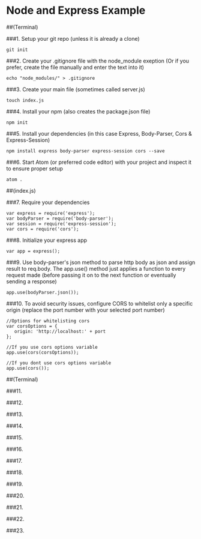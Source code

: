 Node and Express Example
========================

##(Terminal)

###1. Setup your git repo (unless it is already a clone)
```
git init
```

###2. Create your .gitignore file with the node_module exeption (Or if you prefer, create the file manually and enter the text into it)
```
echo "node_modules/" > .gitignore
```

###3. Create your main file (sometimes called server.js)
```
touch index.js
```

###4. Install your npm (also creates the package.json file)
```
npm init
```

###5. Install your dependencies (in this case Express, Body-Parser, Cors & Express-Session)
```
npm install express body-parser express-session cors --save
```

###6. Start Atom (or preferred code editor) with your project and inspect it to ensure proper setup
```
atom .
```

##(index.js)

###7. Require your dependencies
```
var express = require('express');
var bodyParser = require('body-parser');
var session = require('express-session');
var cors = require('cors');
```

###8. Initialize your express app
```
var app = express();
```

###9. Use body-parser's json method to parse http body as json and assign result to req.body. The app.use() method just applies a function to every request made (before passing it on to the next function or eventually sending a response)
```
app.use(bodyParser.json());
```

###10. To avoid security issues, configure CORS to whitelist only a specific origin (replace the port number with your selected port number)
```
//Options for whitelisting cors
var corsOptions = {
   origin: 'http://localhost:' + port
};

//If you use cors options variable
app.use(cors(corsOptions));

//If you dont use cors options variable
app.use(cors());
```

##(Terminal)

###11.

###12.

###13.

###14.

###15.

###16.

###17.

###18.

###19.

###20.

###21.

###22.

###23.
